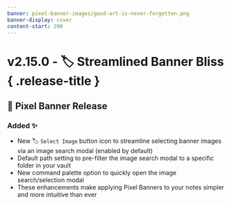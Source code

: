 ```yaml
---
banner: pixel-banner-images/good-art-is-never-forgotten.png
banner-display: cover
content-start: 290
---
```


# v2.15.0 - 🏷️ Streamlined Banner Bliss { .release-title }
## 🚩 Pixel Banner Release

### Added ✨
- New 🏷️ `Select Image` button icon to streamline selecting banner images via an image search modal (enabled by default)
- Default path setting to pre-filter the image search modal to a specific folder in your vault
- New command palette option to quickly open the image search/selection modal
- These enhancements make applying Pixel Banners to your notes simpler and more intuitive than ever